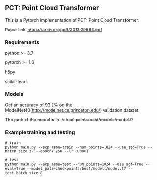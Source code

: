 ## PCT: Point Cloud Transformer
This is a Pytorch implementation of PCT: Point Cloud Transformer.

Paper link: https://arxiv.org/pdf/2012.09688.pdf

### Requirements
python >= 3.7

pytorch >= 1.6

h5py

scikit-learn


### Models
Get an accuracy of 93.2% on the ModelNet40(http://modelnet.cs.princeton.edu/) validation dataset

The path of the model is in ./checkpoints/best/models/model.t7

### Example training and testing
```shell script
# train
python main.py --exp_name=train --num_points=1024 --use_sgd=True --batch_size 32 --epochs 250 --lr 0.0001

# test
python main.py --exp_name=test --num_points=1024 --use_sgd=True --eval=True --model_path=checkpoints/best/models/model.t7 --test_batch_size 8

```
